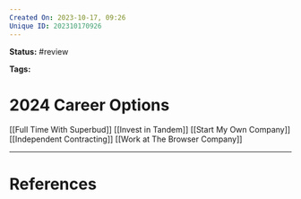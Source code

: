 ```yaml
---
Created On: 2023-10-17, 09:26
Unique ID: 202310170926
---
```

**Status:** #review 

**Tags:** 

# 2024 Career Options
[[Full Time With Superbud]]
[[Invest in Tandem]]
[[Start My Own Company]]
[[Independent Contracting]]
[[Work at The Browser Company]]



---
# References
